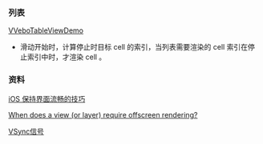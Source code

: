### 列表

[VVeboTableViewDemo](<https://github.com/johnil/VVeboTableViewDemo>)

- 滑动开始时，计算停止时目标 cell 的索引，当列表需要渲染的 cell 索引在停止索引中时，才渲染 cell 。

### 资料

[iOS 保持界面流畅的技巧](<https://blog.ibireme.com/2015/11/12/smooth_user_interfaces_for_ios/>)

[When does a view (or layer) require offscreen rendering?](https://stackoverflow.com/questions/6731545/when-does-a-view-or-layer-require-offscreen-rendering)

[VSync信号](<http://blog4jimmy.com/2018/08/607.html>)

